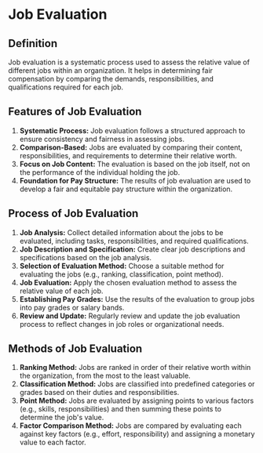 # Job Evaluation

## Definition

Job evaluation is a systematic process used to assess the relative value of different jobs within an organization. It helps in determining fair compensation by comparing the demands, responsibilities, and qualifications required for each job.

## Features of Job Evaluation

1. **Systematic Process:** Job evaluation follows a structured approach to ensure consistency and fairness in assessing jobs.
2. **Comparison-Based:** Jobs are evaluated by comparing their content, responsibilities, and requirements to determine their relative worth.
3. **Focus on Job Content:** The evaluation is based on the job itself, not on the performance of the individual holding the job.
4. **Foundation for Pay Structure:** The results of job evaluation are used to develop a fair and equitable pay structure within the organization.

## Process of Job Evaluation

1. **Job Analysis:** Collect detailed information about the jobs to be evaluated, including tasks, responsibilities, and required qualifications.
2. **Job Description and Specification:** Create clear job descriptions and specifications based on the job analysis.
3. **Selection of Evaluation Method:** Choose a suitable method for evaluating the jobs (e.g., ranking, classification, point method).
4. **Job Evaluation:** Apply the chosen evaluation method to assess the relative value of each job.
5. **Establishing Pay Grades:** Use the results of the evaluation to group jobs into pay grades or salary bands.
6. **Review and Update:** Regularly review and update the job evaluation process to reflect changes in job roles or organizational needs.

## Methods of Job Evaluation

1. **Ranking Method:** Jobs are ranked in order of their relative worth within the organization, from the most to the least valuable.
2. **Classification Method:** Jobs are classified into predefined categories or grades based on their duties and responsibilities.
3. **Point Method:** Jobs are evaluated by assigning points to various factors (e.g., skills, responsibilities) and then summing these points to determine the job's value.
4. **Factor Comparison Method:** Jobs are compared by evaluating each against key factors (e.g., effort, responsibility) and assigning a monetary value to each factor.


